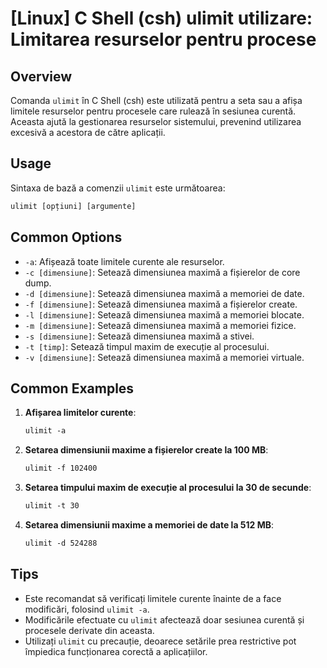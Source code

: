 # [Linux] C Shell (csh) ulimit utilizare: Limitarea resurselor pentru procese

## Overview
Comanda `ulimit` în C Shell (csh) este utilizată pentru a seta sau a afișa limitele resurselor pentru procesele care rulează în sesiunea curentă. Aceasta ajută la gestionarea resurselor sistemului, prevenind utilizarea excesivă a acestora de către aplicații.

## Usage
Sintaxa de bază a comenzii `ulimit` este următoarea:

```csh
ulimit [opțiuni] [argumente]
```

## Common Options
- `-a`: Afișează toate limitele curente ale resurselor.
- `-c [dimensiune]`: Setează dimensiunea maximă a fișierelor de core dump.
- `-d [dimensiune]`: Setează dimensiunea maximă a memoriei de date.
- `-f [dimensiune]`: Setează dimensiunea maximă a fișierelor create.
- `-l [dimensiune]`: Setează dimensiunea maximă a memoriei blocate.
- `-m [dimensiune]`: Setează dimensiunea maximă a memoriei fizice.
- `-s [dimensiune]`: Setează dimensiunea maximă a stivei.
- `-t [timp]`: Setează timpul maxim de execuție al procesului.
- `-v [dimensiune]`: Setează dimensiunea maximă a memoriei virtuale.

## Common Examples
1. **Afișarea limitelor curente**:
   ```csh
   ulimit -a
   ```

2. **Setarea dimensiunii maxime a fișierelor create la 100 MB**:
   ```csh
   ulimit -f 102400
   ```

3. **Setarea timpului maxim de execuție al procesului la 30 de secunde**:
   ```csh
   ulimit -t 30
   ```

4. **Setarea dimensiunii maxime a memoriei de date la 512 MB**:
   ```csh
   ulimit -d 524288
   ```

## Tips
- Este recomandat să verificați limitele curente înainte de a face modificări, folosind `ulimit -a`.
- Modificările efectuate cu `ulimit` afectează doar sesiunea curentă și procesele derivate din aceasta.
- Utilizați `ulimit` cu precauție, deoarece setările prea restrictive pot împiedica funcționarea corectă a aplicațiilor.